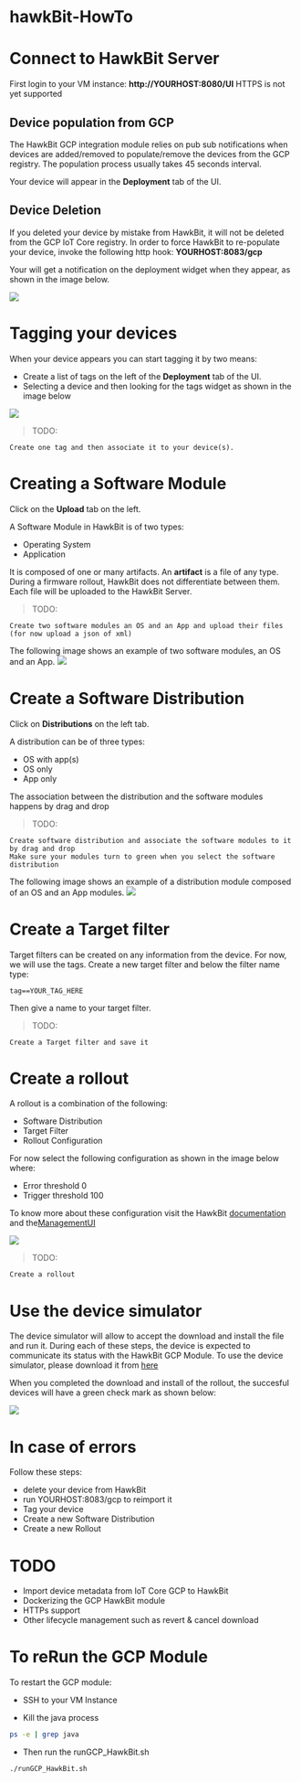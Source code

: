 # hawkBit-HowTo

# Connect to HawkBit Server

First login to your VM instance: **http://YOURHOST:8080/UI**
HTTPS is not yet supported

## Device population from GCP 

The HawkBit GCP integration module relies on pub sub notifications when devices are added/removed to populate/remove the devices from the GCP registry. The population process usually takes 45 seconds interval.

Your device will appear in the **Deployment** tab of the UI.

## Device Deletion

If you deleted your device by mistake from HawkBit, it will not be deleted from the GCP IoT Core registry.
In order to force HawkBit to re-populate your device, invoke the following http hook: **YOURHOST:8083/gcp**

Your will get a notification on the deployment widget when they appear, as shown in the image below.

![](./images/newDevices.png)

# Tagging your devices
When your device appears you can start tagging it by two means:
- Create a list of tags on the left of the **Deployment** tab of the UI.
- Selecting a device and then looking for the tags widget as shown in the image below 

![](./images/TagDevice.png=24x48)

> TODO:
```
Create one tag and then associate it to your device(s).
```

# Creating a Software Module

Click on the **Upload** tab on the left.

A Software Module in HawkBit is of two types:
- Operating System
- Application

It is composed of one or many artifacts. An **artifact** is a file of any type. During a firmware rollout, HawkBit does not differentiate between them. Each file will be uploaded to the HawkBit Server.

> TODO:
```
Create two software modules an OS and an App and upload their files (for now upload a json of xml)
```

The following image shows an example of two software modules, an OS and an App.
![](./images/CreateSoftwareMdodule.png)

# Create a Software Distribution

Click on **Distributions** on the left tab.

A distribution can be of three types:
- OS with app(s)
- OS only
- App only

The association between the distribution and the software modules happens by drag and drop

> TODO:
```
Create software distribution and associate the software modules to it by drag and drop
Make sure your modules turn to green when you select the software distribution
```

The following image shows an example of a distribution module composed of an OS and an App modules.
![](./images/CreateDistribution.png)

# Create a Target filter

Target filters can be created on any information from the device. For now, we will use the tags.
Create a new target filter and below the filter name type:
```
tag==YOUR_TAG_HERE
```

Then give a name to your target filter.

> TODO:
```
Create a Target filter and save it
```

# Create a rollout
A rollout is a combination of the following:
- Software Distribution
- Target Filter
- Rollout Configuration

For now select the following configuration as shown in the image below where:
- Error threshold 0
- Trigger threshold 100

To know more about these configuration visit the HawkBit [documentation](https://www.eclipse.org/hawkbit/concepts/rollout-management/) and the[ManagementUI](https://www.eclipse.org/hawkbit/ui/)

![](./images/Rollout.png)

> TODO:
```
Create a rollout
```

# Use the device simulator 
The device simulator will allow to accept the download and install the file and run it.
During each of these steps, the device is expected to communicate its status with the HawkBit GCP Module.
To use the device simulator, please download it from [here](https://github.com/ionia-corporation/gcp-iot-simulator)

When you completed the download and install of the rollout, the succesful devices will have a green check mark as shown below:

![](./images/Downloaded.png)


# In case of errors

Follow these steps:
- delete your device from HawkBit
- run YOURHOST:8083/gcp to reimport it
- Tag your device
- Create a new Software Distribution
- Create a new Rollout

# TODO
- Import device metadata from IoT Core GCP to HawkBit
- Dockerizing the GCP HawkBit module
- HTTPs support
- Other lifecycle management such as revert & cancel download

# To reRun the GCP Module

To restart the GCP module:

- SSH to your VM Instance

- Kill the java process
```sh
ps -e | grep java
```

- Then run the runGCP_HawkBit.sh
```sh
./runGCP_HawkBit.sh
```
